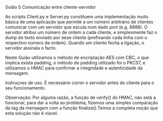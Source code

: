 Guião 5
Comunicação entre cliente-servidor

As scripts Client.py e Server.py constituem uma implementação muito 
básica de uma aplicação que permite a um número arbitrário de clientes 
comunicar com um servidor que escuta num dado port (e.g. 8888). 
O servidor atribui um número de ordem a cada cliente, e simplesmente 
faz o dump do texto enviado por eese cliente (prefixando cada linha 
com o respectivo número de ordem). Quando um cliente fecha a ligação, 
o servidor assinala o facto.

Neste Guião utilizamos o método de encriptação AES com CBC, o que implica
exista padding, o método de padding utilizado foi o PKCS7, e utilizamos
o HMAC para confirmar a integridade e autenticidade da mensagem.

Instruçoes de uso.
É necessário correr o servidor antes do cliente para o seu funcionamento.

Observação:
Por alguma razão, a função de verify() do HMAC, não está a funcionar, para
dar a volta ao problema, fizemos uma simples comparação da tag da mensagem
com a função finalize().Temos a completa noção que esta solução não é viavel.